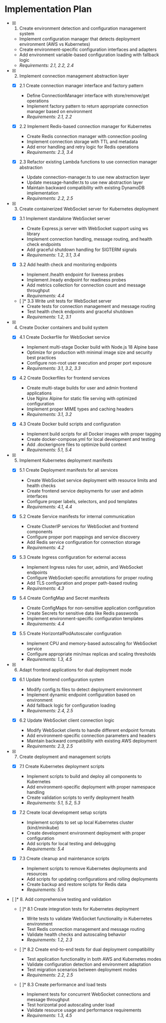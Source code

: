 # Implementation Plan

- [x] 1. Create environment detection and configuration management system
  - Implement configuration manager that detects deployment environment (AWS vs Kubernetes)
  - Create environment-specific configuration interfaces and adapters
  - Add environment variable-based configuration loading with fallback logic
  - _Requirements: 2.1, 2.2, 2.4_

- [x] 2. Implement connection management abstraction layer
  - [x] 2.1 Create connection manager interface and factory pattern
    - Define ConnectionManager interface with store/remove/get operations
    - Implement factory pattern to return appropriate connection manager based on environment
    - _Requirements: 2.1, 2.2_
  
  - [x] 2.2 Implement Redis-based connection manager for Kubernetes
    - Create Redis connection manager with connection pooling
    - Implement connection storage with TTL and metadata
    - Add error handling and retry logic for Redis operations
    - _Requirements: 2.3, 3.4_
  
  - [x] 2.3 Refactor existing Lambda functions to use connection manager abstraction
    - Update connection-manager.ts to use new abstraction layer
    - Update message-handler.ts to use new abstraction layer
    - Maintain backward compatibility with existing DynamoDB implementation
    - _Requirements: 2.2, 2.5_

- [x] 3. Create containerized WebSocket server for Kubernetes deployment
  - [x] 3.1 Implement standalone WebSocket server
    - Create Express.js server with WebSocket support using ws library
    - Implement connection handling, message routing, and health check endpoints
    - Add graceful shutdown handling for SIGTERM signals
    - _Requirements: 1.2, 3.1, 3.4_
  
  - [x] 3.2 Add health check and monitoring endpoints
    - Implement /health endpoint for liveness probes
    - Implement /ready endpoint for readiness probes
    - Add metrics collection for connection count and message throughput
    - _Requirements: 4.4_
  
  - [ ]* 3.3 Write unit tests for WebSocket server
    - Create tests for connection management and message routing
    - Test health check endpoints and graceful shutdown
    - _Requirements: 1.2, 3.1_

- [x] 4. Create Docker containers and build system
  - [x] 4.1 Create Dockerfile for WebSocket service
    - Implement multi-stage Docker build with Node.js 18 Alpine base
    - Optimize for production with minimal image size and security best practices
    - Configure non-root user execution and proper port exposure
    - _Requirements: 3.1, 3.2, 3.3_
  
  - [x] 4.2 Create Dockerfiles for frontend services
    - Create multi-stage builds for user and admin frontend applications
    - Use Nginx Alpine for static file serving with optimized configuration
    - Implement proper MIME types and caching headers
    - _Requirements: 3.1, 3.2_
  
  - [x] 4.3 Create Docker build scripts and configuration
    - Implement build scripts for all Docker images with proper tagging
    - Create docker-compose.yml for local development and testing
    - Add .dockerignore files to optimize build context
    - _Requirements: 5.1, 5.4_

- [x] 5. Implement Kubernetes deployment manifests
  - [x] 5.1 Create Deployment manifests for all services
    - Create WebSocket service deployment with resource limits and health checks
    - Create frontend service deployments for user and admin interfaces
    - Configure proper labels, selectors, and pod templates
    - _Requirements: 4.1, 4.4_
  
  - [x] 5.2 Create Service manifests for internal communication
    - Create ClusterIP services for WebSocket and frontend components
    - Configure proper port mappings and service discovery
    - Add Redis service configuration for connection storage
    - _Requirements: 4.2_
  
  - [x] 5.3 Create Ingress configuration for external access
    - Implement Ingress rules for user, admin, and WebSocket endpoints
    - Configure WebSocket-specific annotations for proper routing
    - Add TLS configuration and proper path-based routing
    - _Requirements: 4.3_
  
  - [x] 5.4 Create ConfigMap and Secret manifests
    - Create ConfigMaps for non-sensitive application configuration
    - Create Secrets for sensitive data like Redis passwords
    - Implement environment-specific configuration templates
    - _Requirements: 4.4_
  
  - [x] 5.5 Create HorizontalPodAutoscaler configuration
    - Implement CPU and memory-based autoscaling for WebSocket service
    - Configure appropriate min/max replicas and scaling thresholds
    - _Requirements: 1.3, 4.5_

- [x] 6. Adapt frontend applications for dual deployment mode
  - [x] 6.1 Update frontend configuration system
    - Modify config.ts files to detect deployment environment
    - Implement dynamic endpoint configuration based on environment
    - Add fallback logic for configuration loading
    - _Requirements: 2.4, 2.5_
  
  - [x] 6.2 Update WebSocket client connection logic
    - Modify WebSocket clients to handle different endpoint formats
    - Add environment-specific connection parameters and headers
    - Maintain backward compatibility with existing AWS deployment
    - _Requirements: 2.3, 2.5_

- [x] 7. Create deployment and management scripts
  - [x] 7.1 Create Kubernetes deployment scripts
    - Implement scripts to build and deploy all components to Kubernetes
    - Add environment-specific deployment with proper namespace handling
    - Create validation scripts to verify deployment health
    - _Requirements: 5.1, 5.2, 5.3_
  
  - [x] 7.2 Create local development setup scripts
    - Implement scripts to set up local Kubernetes cluster (kind/minikube)
    - Create development environment deployment with proper configuration
    - Add scripts for local testing and debugging
    - _Requirements: 5.4_
  
  - [x] 7.3 Create cleanup and maintenance scripts
    - Implement scripts to remove Kubernetes deployments and resources
    - Add scripts for updating configurations and rolling deployments
    - Create backup and restore scripts for Redis data
    - _Requirements: 5.5_

- [ ]* 8. Add comprehensive testing and validation
  - [ ]* 8.1 Create integration tests for Kubernetes deployment
    - Write tests to validate WebSocket functionality in Kubernetes environment
    - Test Redis connection management and message routing
    - Validate health checks and autoscaling behavior
    - _Requirements: 1.2, 2.3_
  
  - [ ]* 8.2 Create end-to-end tests for dual deployment compatibility
    - Test application functionality in both AWS and Kubernetes modes
    - Validate configuration detection and environment adaptation
    - Test migration scenarios between deployment modes
    - _Requirements: 2.2, 2.5_
  
  - [ ]* 8.3 Create performance and load tests
    - Implement tests for concurrent WebSocket connections and message throughput
    - Test horizontal pod autoscaling under load
    - Validate resource usage and performance requirements
    - _Requirements: 1.3, 4.5_